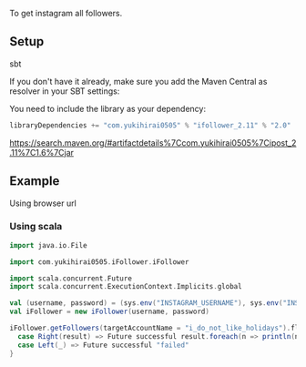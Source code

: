 To get instagram all followers.

## Setup

sbt

If you don't have it already, make sure you add the Maven Central as resolver in your SBT settings:

You need to include the library as your dependency:

```scala
libraryDependencies += "com.yukihirai0505" % "ifollower_2.11" % "2.0"
```

https://search.maven.org/#artifactdetails%7Ccom.yukihirai0505%7Cipost_2.11%7C1.6%7Cjar

## Example

Using browser url

### Using scala

```scala
import java.io.File

import com.yukihirai0505.iFollower.iFollower

import scala.concurrent.Future
import scala.concurrent.ExecutionContext.Implicits.global

val (username, password) = (sys.env("INSTAGRAM_USERNAME"), sys.env("INSTAGRAM_PASSWORD"))
val iFollower = new iFollower(username, password)

iFollower.getFollowers(targetAccountName = "i_do_not_like_holidays").flatMap {
  case Right(result) => Future successful result.foreach(n => println(n.node.username))
  case Left(_) => Future successful "failed"
}
```